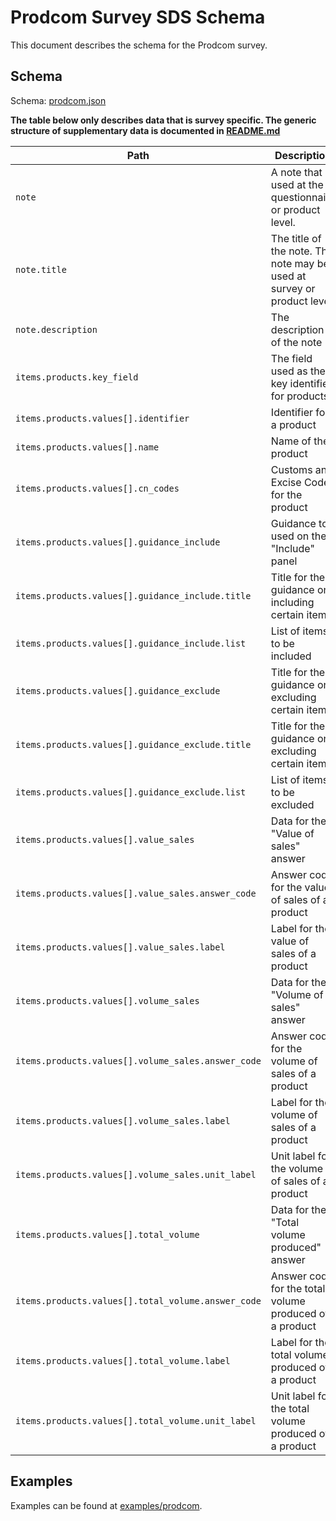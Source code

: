 # Prodcom Survey SDS Schema

This document describes the schema for the Prodcom survey.

## Schema

Schema: [prodcom.json](/schemas/prodcom.json)

**The table below only describes data that is survey specific. The generic structure of supplementary data is documented in [README.md](/docs/README.md)**

| Path                                               | Description                                                              | Mandatory                       |
|----------------------------------------------------|--------------------------------------------------------------------------|---------------------------------|
| `note`                                             | A note that is used at the questionnaire or product level.               | No                              |
| `note.title`                                       | The title of the note. This note may be used at survey or product level. | Yes                             |
| `note.description`                                 | The description of the note                                              | Yes                             |
| `items.products.key_field`                         | The field used as the key identifier for products                        | Yes                             |
| `items.products.values[].identifier`               | Identifier for a product                                                 | Yes                             |
| `items.products.values[].name`                     | Name of the product                                                      | Yes                             |
| `items.products.values[].cn_codes`                 | Customs and Excise Codes for the product                                 | Yes                             |
| `items.products.values[].guidance_include`         | Guidance to used on the "Include" panel                                  | No                              |
| `items.products.values[].guidance_include.title`   | Title for the guidance on including certain items                        | Yes                             |
| `items.products.values[].guidance_include.list`    | List of items to be included                                             | Yes                             |
| `items.products.values[].guidance_exclude`         | Title for the guidance on excluding certain items                        | No                              |
| `items.products.values[].guidance_exclude.title`   | Title for the guidance on excluding certain items                        | Yes                             |
| `items.products.values[].guidance_exclude.list`    | List of items to be excluded                                             | Yes                             |
| `items.products.values[].value_sales`              | Data for the "Value of sales" answer                                     | Yes                             |
| `items.products.values[].value_sales.answer_code`  | Answer code for the value of sales of a product                          | Yes                             |
| `items.products.values[].value_sales.label`        | Label for the value of sales of a product                                | Yes                             |
| `items.products.values[].volume_sales`             | Data for the "Volume of sales" answer                                    | No                              |
| `items.products.values[].volume_sales.answer_code` | Answer code for the volume of sales of a product                         | Yes                             |
| `items.products.values[].volume_sales.label`       | Label for the volume of sales of a product                               | Yes                             |
| `items.products.values[].volume_sales.unit_label`  | Unit label for the volume of sales of a product                          | Yes                             |
| `items.products.values[].total_volume`             | Data for the "Total volume produced" answer                              | No (Yes if volume_sales exists) |
| `items.products.values[].total_volume.answer_code` | Answer code for the total volume produced of a product                   | Yes                             |
| `items.products.values[].total_volume.label`       | Label for the total volume produced of a product                         | Yes                             |
| `items.products.values[].total_volume.unit_label`  | Unit label for the total volume produced of a product                    | Yes                             |

## Examples

Examples can be found at [examples/prodcom](/examples/prodcom).
